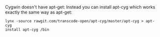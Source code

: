 Cygwin doesn't have apt-get: Instead you can install apt-cyg which works exactly the same way as apt-get:

	lynx -source rawgit.com/transcode-open/apt-cyg/master/apt-cyg > apt-cyg
	install apt-cyg /bin